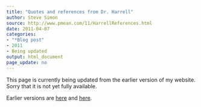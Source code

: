 ```yaml
---
title: "Quotes and references from Dr. Harrell"
author: Steve Simon
source: http://www.pmean.com/11/HarrellReferences.html
date: 2011-04-07
categories:
- "*Blog post"
- 2011
- Being updated
output: html_document
page_update: no
---
```


This page is currently being updated from the earlier version of my website. Sorry that it is not yet fully available.

<!---More--->

Earlier versions are [here][sim1] and [here][sim2].

[sim1]: http://www.pmean.com/11/HarrellReferences.html
[sim2]: http://new.pmean.com/harrell-quotations/
